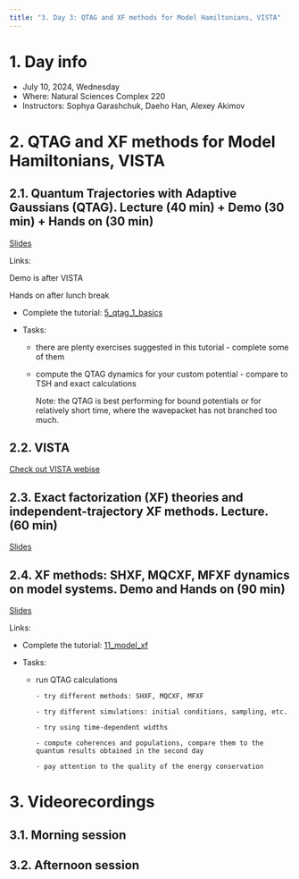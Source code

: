 ```yaml
---
title: "3. Day 3: QTAG and XF methods for Model Hamiltonians, VISTA"
---
```


# 1. Day info

 - July 10, 2024, Wednesday
 - Where: Natural Sciences Complex 220
 - Instructors: Sophya Garashchuk, Daeho Han, Alexey Akimov

# 2. QTAG and XF methods for Model Hamiltonians, VISTA 

## 2.1. Quantum Trajectories with Adaptive Gaussians (QTAG). Lecture (40 min) + Demo (30 min) + Hands on (30 min)

[Slides](../files/sonya/qtag-garashchuk-libra-S24.pdf)

Links:

Demo is after VISTA 

Hands on after lunch break

* Complete the tutorial: [5_qtag_1_basics](https://github.com/compchem-cybertraining/Tutorials_Libra/tree/master/6_dynamics/5_qtag/1_basics)

* Tasks: 

  - there are plenty exercises suggested in this tutorial - complete some of them

  - compute the QTAG dynamics for your custom potential - compare to TSH and exact calculations
  
    Note: the QTAG is best performing for bound potentials or for relatively short time, where the wavepacket has not 
          branched too much. 


## 2.2. VISTA

[Check out VISTA webise](https://quantum-dynamics-hub.github.io/VISTA/)

## 2.3. Exact factorization (XF) theories and independent-trajectory XF methods. Lecture. (60 min)

[Slides]()


## 2.4. XF methods: SHXF, MQCXF, MFXF dynamics on model systems. Demo and Hands on (90 min)

[Slides]()

Links:

* Complete the tutorial: [11_model_xf](https://github.com/compchem-cybertraining/Tutorials_Libra/tree/master/6_dynamics/1_trajectory_based/11_model_xf)

* Tasks: 

  - run QTAG calculations 

        - try different methods: SHXF, MQCXF, MFXF

        - try different simulations: initial conditions, sampling, etc.

        - try using time-dependent widths

        - compute coherences and populations, compare them to the quantum results obtained in the second day

        - pay attention to the quality of the energy conservation



# 3. Videorecordings

## 3.1. Morning session

## 3.2. Afternoon session

